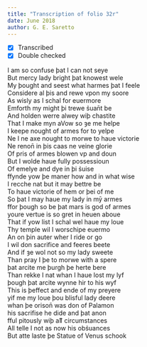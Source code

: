 ```yaml
---
title: "Transcription of folio 32r"
date: June 2018
author: G. E. Saretto
---
```


- [x] Transcribed
- [X] Double checked

I am so confuse þat I can not seye  
But mercy lady bright þat knowest wele  
My þought and seest what harmes þat I feele  
Considere al þis and rewe vpon my soore  
As wisly as I schal for euermore  
Emforth my might þi trewe s̉uan̄t be  
And holden werre alwey wiþ chastite  
That I make myn aVow so ȝe me helpe  
I keepe nought of armes for to yelpe  
Ne I ne axe nought to morwe to haue victorie  
Ne renon̄ in þis caas ne veine glorie  
Of pris of armes blowen vp and doun  
But I wolde haue fully possessioun  
Of emelye and dye in þi s̉uise  
ffynde yow þe maner how and in what wise  
I recche nat but it may bettre be  
To haue victorie of hem or þei of me  
So þat I may haue my lady in mȳ armes  
ffor þough so be þat mars is god of armes  
youre vertue is so gret in heuen aboue  
That if yow list I schal wel haue my loue  
Thy temple wil I worschipe euermo  
An on þin auter wher I ride or go  
I wil don sacrifice and feeres beete  
And if ȝe wol not so my lady sweete  
Than pray I þe to morwe with a spere  
þat arcite me þurgh þe herte bere  
Than rekke I nat whan I haue lost my lyf  
þough þat arcite wynne hir to his wyf  
This is þeffect and ende of my preyere  
yif me my loue þou blisful lady deere  
whan þe orison̄ was don of Palamon  
his sacrifise he dide and þat anon  
fful pitously wiþ aỻ circumstances  
All telle I not as now his obs̉uances  
But atte laste þe Statue of Venus schook  
